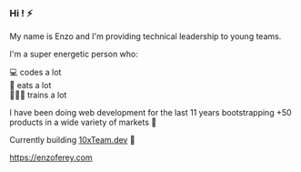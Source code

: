 ### Hi ! ⚡️

My name is Enzo and I'm providing technical leadership to young teams.

I'm a super energetic person who:

💻 codes a lot  
🍳 eats a lot  
🏋🏻‍♂️ trains a lot

I have been doing web development for the last 11 years bootstrapping +50 products in a wide variety of markets 🚀

Currently building [10xTeam.dev](https://www.10xteam.dev) 🎯

https://enzoferey.com
